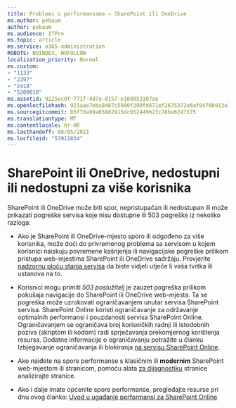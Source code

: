 ```yaml
---
title: Problemi s performansama – SharePoint ili OneDrive
ms.author: pebaum
author: pebaum
ms.audience: ITPro
ms.topic: article
ms.service: o365-administration
ROBOTS: NOINDEX, NOFOLLOW
localization_priority: Normal
ms.custom:
- "1133"
- "2397"
- "2418"
- "5200018"
ms.assetid: 9225ec0f-771f-4d7a-8157-e188953107aa
ms.openlocfilehash: 921aae7eba8487c5600f290fd671ef2675372e6af0478b913e38354856cbaa22
ms.sourcegitcommit: b5f7da89a650d2915dc652449623c78be6247175
ms.translationtype: MT
ms.contentlocale: hr-HR
ms.lasthandoff: 08/05/2021
ms.locfileid: "53911834"
---
```

# <a name="sharepoint-or-onedrive-slow-inaccessible-or-unavailable-for-multiple-users"></a>SharePoint ili OneDrive, nedostupni ili nedostupni za više korisnika

SharePoint ili OneDrive može biti spor, nepristupačan ili nedostupan ili može prikazati pogreške servisa koje nisu dostupne ili 503 pogreške iz nekoliko razloga:
  
- Ako je SharePoint ili OneDrive-mjesto sporo ili odgođeno za više korisnika, može doći do privremenog problema sa servisom u kojem korisnici naiskuju povremene kašnjenja ili navigacijske pogreške prilikom pristupa web-mjestima SharePoint ili OneDrive sadržaju. Provjerite [nadzornu ploču stanja servisa](https://admin.microsoft.com/AdminPortal/Home#/servicehealth) da biste vidjeli utječe li vaša tvrtka ili ustanova na to.
  
- Korisnici mogu primiti *503 poslužitelj* je zauzet pogreška prilikom pokušaja navigacije do SharePoint ili OneDrive web-mjesta. Ta se pogreška može uzrokovati ograničavanjem unutar servisa SharePoint servisa. SharePoint Online koristi ograničavanje za održavanje optimalnih performansi i pouzdanosti servisa SharePoint Online. Ograničavanjem se ograničava broj korisničkih radnji ili istodobnih poziva (skriptom ili kodom) radi sprječavanja prekomjernog korištenja resursa. Dodatne informacije o ograničavanju potražite u članku Izbjegavanje ograničavanja ili blokiranja [na servisu SharePoint Online](https://docs.microsoft.com/sharepoint/dev/general-development/how-to-avoid-getting-throttled-or-blocked-in-sharepoint-online).

- Ako naiđete  na spore performanse s klasičnim ili **modernim** SharePoint web-mjestom ili stranicom, pomoću alata [za dijagnostiku](https://aka.ms/perftool) stranice analizirajte stranice.
  
- Ako i dalje imate općenite spore performanse, pregledajte resurse pri dnu ovog članka: [Uvod u ugađanje performansi za SharePoint Online](https://go.microsoft.com/fwlink/?linkid=2024334)
  
